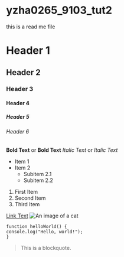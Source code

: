 # yzha0265_9103_tut2

this is a read me file

# Header 1
## Header 2
### Header 3
#### Header 4
##### Header 5
###### Header 6

**Bold Text** or __Bold Text__
*Italic Text* or _Italic Text_

- Item 1
- Item 2
  - Subitem 2.1
  - Subitem 2.2

1. First Item
2. Second Item
3. Third Item

[Link Text](https://github.com/VICKIYZ/yzha0265_9103_tut2.gitLinks)
![An image of a cat](http://placekitten.com/200/300)

```
function helloWorld() {
console.log("Hello, world!");
}
```
> This is a blockquote.